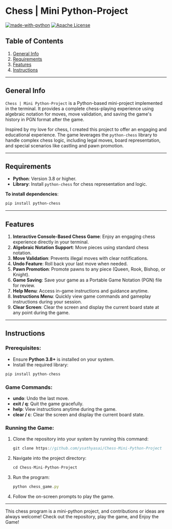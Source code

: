 # Chess | Mini Python-Project

[![made-with-python](https://img.shields.io/badge/Made%20with-Python-1f425f.svg)](https://www.python.org/)
[![Apache License](https://img.shields.io/badge/License-Apache%202.0-blue.svg)](https://choosealicense.com/licenses/apache-2.0/)

## Table of Contents
1. [General Info](#general-info)  
2. [Requirements](#requirements)  
3. [Features](#features)  
4. [Instructions](#instructions)  

---

## General Info
`Chess | Mini Python-Project` is a Python-based mini-project implemented in the terminal. It provides a complete chess-playing experience using algebraic notation for moves, move validation, and saving the game's history in PGN format after the game.

Inspired by my love for chess, I created this project to offer an engaging and educational experience. The game leverages the `python-chess` library to handle complex chess logic, including legal moves, board representation, and special scenarios like castling and pawn promotion.

---

## Requirements
- **Python**: Version 3.8 or higher.  
- **Library**: Install `python-chess` for chess representation and logic.  

**To install dependencies**:
```bash
pip install python-chess
```

---

## Features
1. **Interactive Console-Based Chess Game**: Enjoy an engaging chess experience directly in your terminal.  
2. **Algebraic Notation Support**: Move pieces using standard chess notation.  
3. **Move Validation**: Prevents illegal moves with clear notifications.  
4. **Undo Feature**: Roll back your last move when needed.  
5. **Pawn Promotion**: Promote pawns to any piece (Queen, Rook, Bishop, or Knight).  
6. **Game Saving**: Save your game as a Portable Game Notation (PGN) file for review.  
7. **Help Menu**: Access in-game instructions and guidance anytime.  
8. **Instructions Menu**: Quickly view game commands and gameplay instructions during your session.
9. **Clear Screen**: Clear the screen and display the current board state at any point during the game.

---

## Instructions
### Prerequisites:
- Ensure **Python 3.8+** is installed on your system.  
- Install the required library:
```javascript
pip install python-chess
```

### Game Commands:
- **undo**: Undo the last move.  
- **exit / q**: Quit the game gracefully.  
- **help**: View instructions anytime during the game.  
- **clear / c**: Clear the screen and display the current board state.

### Running the Game:

1. Clone the repository into your system by running this command:  
   ```javascript
   git clone https://github.com/ysathyasai/Chess-Mini-Python-Project
   ```

2. Navigate into the project directory:
   ```javascript
   cd Chess-Mini-Python-Project
   ```
   
3. Run the program:
   ```javascript
   python chess_game.py
   ```
   
4. Follow the on-screen prompts to play the game.


---

This chess program is a mini-python project, and contributions or ideas are always welcome! Check out the repository, play the game, and Enjoy the Game!
